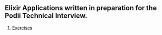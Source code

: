 ## Elixir Applications written in preparation for the Podii Technical Interview.

1. [Exercises]()

